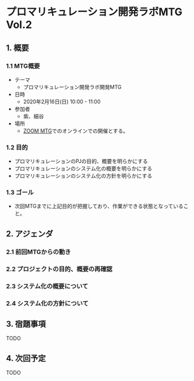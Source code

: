 # プロマリキュレーション開発ラボMTG Vol.2

## 1. 概要
### 1.1 MTG概要
- テーマ
  - プロマリキュレーション開発ラボ開発MTG 
- 日時
  - 2020年2月16日(日) 10:00 - 11:00
- 参加者
  - 紫、細谷
- 場所
  - [ZOOM MTG](https://zoom.us/jp-jp/meetings.html)でのオンラインでの開催とする。

### 1.2 目的
- プロマリキュレーションのPJの目的、概要を明らかにする
- プロマリキュレーションのシステム化の概要を明らかにする
- プロマリキュレーションのシステム化の方針を明らかにする

### 1.3 ゴール
- 次回MTGまでに上記目的が把握しており、作業ができる状態となっていること。

## 2. アジェンダ

### 2.1 前回MTGからの動き

### 2.2 プロジェクトの目的、概要の再確認

### 2.3 システム化の概要について

### 2.4 システム化の方針について

## 3. 宿題事項
TODO

## 4. 次回予定
TODO
